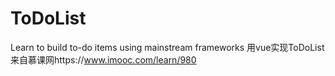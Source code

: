# ToDoList
Learn to build to-do items using mainstream frameworks
用vue实现ToDoList来自慕课网https://www.imooc.com/learn/980
